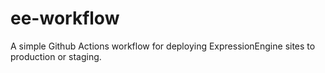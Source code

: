# ee-workflow
A simple Github Actions workflow for deploying ExpressionEngine sites to production or staging.
